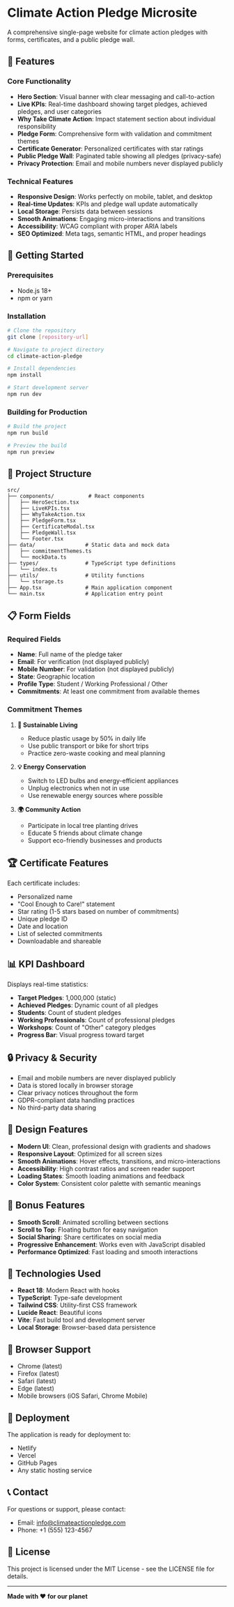 # Climate Action Pledge Microsite

A comprehensive single-page website for climate action pledges with forms, certificates, and a public pledge wall.

## 🌱 Features

### Core Functionality
- **Hero Section**: Visual banner with clear messaging and call-to-action
- **Live KPIs**: Real-time dashboard showing target pledges, achieved pledges, and user categories
- **Why Take Climate Action**: Impact statement section about individual responsibility
- **Pledge Form**: Comprehensive form with validation and commitment themes
- **Certificate Generator**: Personalized certificates with star ratings
- **Public Pledge Wall**: Paginated table showing all pledges (privacy-safe)
- **Privacy Protection**: Email and mobile numbers never displayed publicly

### Technical Features
- **Responsive Design**: Works perfectly on mobile, tablet, and desktop
- **Real-time Updates**: KPIs and pledge wall update automatically
- **Local Storage**: Persists data between sessions
- **Smooth Animations**: Engaging micro-interactions and transitions
- **Accessibility**: WCAG compliant with proper ARIA labels
- **SEO Optimized**: Meta tags, semantic HTML, and proper headings

## 🚀 Getting Started

### Prerequisites
- Node.js 18+ 
- npm or yarn

### Installation
```bash
# Clone the repository
git clone [repository-url]

# Navigate to project directory
cd climate-action-pledge

# Install dependencies
npm install

# Start development server
npm run dev
```

### Building for Production
```bash
# Build the project
npm run build

# Preview the build
npm run preview
```

## 🎯 Project Structure

```
src/
├── components/           # React components
│   ├── HeroSection.tsx
│   ├── LiveKPIs.tsx
│   ├── WhyTakeAction.tsx
│   ├── PledgeForm.tsx
│   ├── CertificateModal.tsx
│   ├── PledgeWall.tsx
│   └── Footer.tsx
├── data/                # Static data and mock data
│   ├── commitmentThemes.ts
│   └── mockData.ts
├── types/               # TypeScript type definitions
│   └── index.ts
├── utils/               # Utility functions
│   └── storage.ts
├── App.tsx              # Main application component
└── main.tsx             # Application entry point
```

## 📋 Form Fields

### Required Fields
- **Name**: Full name of the pledge taker
- **Email**: For verification (not displayed publicly)
- **Mobile Number**: For validation (not displayed publicly)
- **State**: Geographic location
- **Profile Type**: Student / Working Professional / Other
- **Commitments**: At least one commitment from available themes

### Commitment Themes
1. **🌱 Sustainable Living**
   - Reduce plastic usage by 50% in daily life
   - Use public transport or bike for short trips
   - Practice zero-waste cooking and meal planning

2. **💡 Energy Conservation**
   - Switch to LED bulbs and energy-efficient appliances
   - Unplug electronics when not in use
   - Use renewable energy sources where possible

3. **🌍 Community Action**
   - Participate in local tree planting drives
   - Educate 5 friends about climate change
   - Support eco-friendly businesses and products

## 🏆 Certificate Features

Each certificate includes:
- Personalized name
- "Cool Enough to Care!" statement
- Star rating (1-5 stars based on number of commitments)
- Unique pledge ID
- Date and location
- List of selected commitments
- Downloadable and shareable

## 📊 KPI Dashboard

Displays real-time statistics:
- **Target Pledges**: 1,000,000 (static)
- **Achieved Pledges**: Dynamic count of all pledges
- **Students**: Count of student pledges
- **Working Professionals**: Count of professional pledges
- **Workshops**: Count of "Other" category pledges
- **Progress Bar**: Visual progress toward target

## 🔒 Privacy & Security

- Email and mobile numbers are never displayed publicly
- Data is stored locally in browser storage
- Clear privacy notices throughout the form
- GDPR-compliant data handling practices
- No third-party data sharing

## 🎨 Design Features

- **Modern UI**: Clean, professional design with gradients and shadows
- **Responsive Layout**: Optimized for all screen sizes
- **Smooth Animations**: Hover effects, transitions, and micro-interactions
- **Accessibility**: High contrast ratios and screen reader support
- **Loading States**: Smooth loading animations and feedback
- **Color System**: Consistent color palette with semantic meanings

## 🌟 Bonus Features

- **Smooth Scroll**: Animated scrolling between sections
- **Scroll to Top**: Floating button for easy navigation
- **Social Sharing**: Share certificates on social media
- **Progressive Enhancement**: Works even with JavaScript disabled
- **Performance Optimized**: Fast loading and smooth interactions

## 🔧 Technologies Used

- **React 18**: Modern React with hooks
- **TypeScript**: Type-safe development
- **Tailwind CSS**: Utility-first CSS framework
- **Lucide React**: Beautiful icons
- **Vite**: Fast build tool and development server
- **Local Storage**: Browser-based data persistence

## 📱 Browser Support

- Chrome (latest)
- Firefox (latest)
- Safari (latest)
- Edge (latest)
- Mobile browsers (iOS Safari, Chrome Mobile)

## 🚀 Deployment

The application is ready for deployment to:
- Netlify
- Vercel
- GitHub Pages
- Any static hosting service

## 📞 Contact

For questions or support, please contact:
- Email: info@climateactionpledge.com
- Phone: +1 (555) 123-4567

## 📄 License

This project is licensed under the MIT License - see the LICENSE file for details.

---

**Made with ❤️ for our planet**